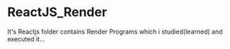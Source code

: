 # ReactJS_Render
It's Reactjs folder contains Render Programs which i studied(learned) and executed it...
